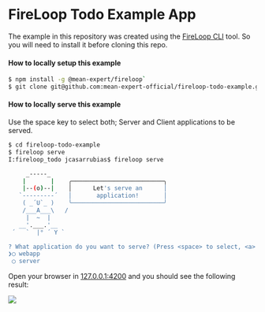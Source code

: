 FireLoop Todo Example App
============

The example in this repository was created using the [FireLoop CLI](http://fireloop.io) tool. So you will need to install it before cloning this repo.

#### How to locally setup this example

````sh
$ npm install -g @mean-expert/fireloop`
$ git clone git@github.com:mean-expert-official/fireloop-todo-example.git
````
#### How to locally serve this example
Use the space key to select both; Server and Client applications to be served.
````sh
$ cd fireloop-todo-example
$ fireloop serve
I:fireloop_todo jcasarrubias$ fireloop serve

     _-----_     
    |       |    ╭──────────────────────────╮
    |--(o)--|    │      Let's serve an      │
   `---------´   │       application!       │
    ( _´U`_ )    ╰──────────────────────────╯
    /___A___\   /
     |  ~  |     
   __'.___.'__   
 ´   `  |° ´ Y ` 

? What application do you want to serve? (Press <space> to select, <a> to toggle all, <i> to inverse selection)
❯◯ webapp
 ◯ server
````

Open your browser in [127.0.0.1:4200](http://127.0.0.1:4200) and you should see the following result:

![](https://storage.googleapis.com/mean-expert-images/fireloop-todo-app.gif)
